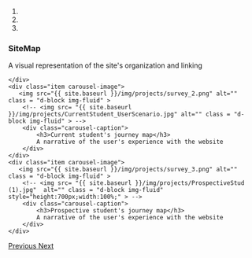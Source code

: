 
<div id="carousel-example-generic" class="carousel slide" data-ride="carousel">
  <!-- Indicators -->
  <ol class="carousel-indicators">
    <li data-target="#carousel-example-generic" data-slide-to="0" class="active"></li>
    <li data-target="#carousel-example-generic" data-slide-to="1"></li>
    <li data-target="#carousel-example-generic" data-slide-to="2"></li>
  </ol>
  <!-- Wrapper for slides -->
  <div class="carousel-inner" role="listbox">
    <div class="item active carousel-image">
      <div class="carousel-caption">
        <h3>SiteMap</h3>
        A visual representation of the site's organization and linking
      </div>
       <img src="{{ site.baseurl }}/img/projects/survey_1.png" alt="" class = "d-block img-fluid" >
      
    </div>
    <div class="item carousel-image">
       <img src="{{ site.baseurl }}/img/projects/survey_2.png" alt="" class = "d-block img-fluid" >
    	<!-- <img src= "{{ site.baseurl }}/img/projects/CurrentStudent_UserScenario.jpg" alt="" class = "d-block img-fluid" > -->
      	<div class="carousel-caption">
        	<h3>Current student's journey map</h3>
        	A narrative of the user's experience with the website
      	</div>
    </div>
    <div class="item carousel-image">
       <img src="{{ site.baseurl }}/img/projects/survey_3.png" alt="" class = "d-block img-fluid" >
    	<!-- <img src= "{{ site.baseurl }}/img/projects/ProspectiveStud (1).jpg"  alt="" class = "d-block img-fluid"  style="height:700px;width:100%;" > -->
        <div class="carousel-caption">
        	<h3>Prospective student's journey map</h3>
        	A narrative of the user's experience with the website
      	</div>
    </div>
  </div>
  <!-- Controls -->
  <a class="left carousel-control" href="#carousel-example-generic" role="button" data-slide="prev">
    <span class="glyphicon glyphicon-chevron-left" aria-hidden="true"></span>
    <span class="sr-only">Previous</span>
  </a>
  <a class="right carousel-control" href="#carousel-example-generic" role="button" data-slide="next">
    <span class="glyphicon glyphicon-chevron-right" aria-hidden="true"></span>
    <span class="sr-only">Next</span>
  </a>
</div>
<br>
